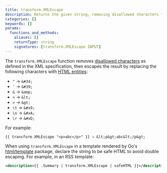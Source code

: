 ```yaml
---
title: transform.XMLEscape
description: Returns the given string, removing disallowed characters then escaping the result to its XML equivalent.
categories: []
keywords: []
params:
  functions_and_methods:
    aliases: []
    returnType: string
    signatures: [transform.XMLEscape INPUT]
---
```


The `transform.XMLEscape` function removes [disallowed characters][] as defined in the XML specification, then escapes the result by replacing the following characters with [HTML entities][]:

- `"` → `&#34;`
- `'` → `&#39;`
- `&` → `&amp;`
- `<` → `&lt;`
- `>` → `&gt;`
- `\t` → `&#x9;`
- `\n` → `&#xA;`
- `\r` → `&#xD;`

For example:

```go-html-template
{{ transform.XMLEscape "<p>abc</p>" }} → &lt;p&gt;abc&lt;/p&gt;
```

When using `transform.XMLEscape` in a template rendered by Go's [html/template][] package, declare the string to be safe HTML to avoid double escaping. For example, in an RSS template:

```xml {file="layouts/rss.xml"}
<description>{{ .Summary | transform.XMLEscape | safeHTML }}</description>
```

[disallowed characters]: https://www.w3.org/TR/xml/#charsets
[html entities]: https://developer.mozilla.org/en-us/docs/glossary/entity
[html/template]: https://pkg.go.dev/html/template

